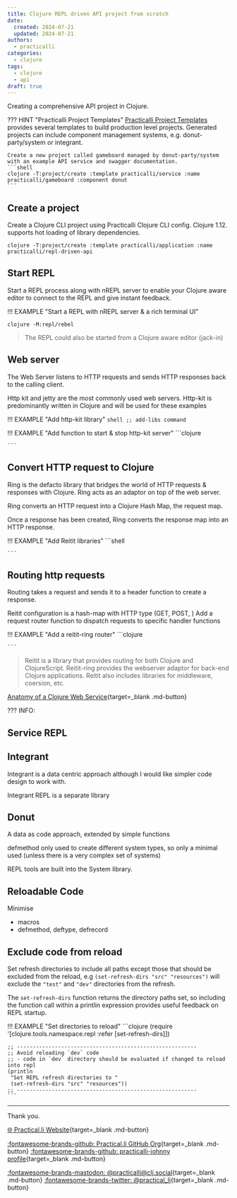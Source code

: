```yaml
---
title: Clojure REPL driven API project from scratch
date:
  created: 2024-07-21
  updated: 2024-07-21
authors:
  - practicalli
categories:
  - clojure
tags:
  - clojure
  - api
draft: true
---
```


Creating a comprehensive API project in Clojure.

??? HINT "Practicalli Project Templates"
    [Practicalli Project Templates](https://practical.li/clojure/clojure-cli/projects/templates/practicalli) provides several templates to build production level projects. Generated projects can include component management systems, e.g. donut-party/system or integrant.

    Create a new project called gameboard managed by donut-party/system with an example API service and swagger documentation.
    ```shell
    clojure -T:project/create :template practicalli/service :name practicalli/gameboard :component donut
    ```

<!-- more -->

## Create a project

Create a Clojure CLI project using Practicalli Clojure CLI config.  Clojure 1.12. supports hot loading of library dependencies.

```shell
clojure -T:project/create :template practicalli/application :name practicalli/repl-driven-api
```

## Start REPL

Start a REPL process along with nREPL server to enable your Clojure aware editor to connect to the REPL and give instant feedback.

!!! EXAMPLE "Start a REPL with nREPL server & a rich terminal UI"
```shell
clojure -M:repl/rebel
```

> The REPL could also be started from a Clojure aware editor (jack-in)


## Web server

The Web Server listens to HTTP requests and sends HTTP responses back to the calling client.


Http kit and jetty are the most commonly used web servers.  Http-kit is predominantly written in Clojure and will be used for these examples


!!! EXAMPLE "Add http-kit library"
    ```shell
    ;; add-libs command
    ```


!!! EXAMPLE "Add function to start & stop http-kit server"
    ```clojure

    ```

## Convert HTTP request to Clojure

Ring is the defacto library that bridges the world of HTTP requests & responses with Clojure. Ring acts as an adaptor on top of the web server.

Ring converts an HTTP request into a Clojure Hash Map, the request map.

Once a response has been created, Ring converts the response map into an HTTP response.

!!! EXAMPLE "Add Reitit libraries"
    ```shell

    ```

## Routing http requests

Routing takes a request and sends it to a header function to create a response.

Reitit configuration is a hash-map with HTTP type (GET, POST, )
Add a request router function to dispatch requests to specific handler functions

!!! EXAMPLE "Add a reitit-ring router"
    ```clojure

    ```

> Reitit is a library that provides routing for both Clojure and ClojureScript.  Reitit-ring provides the webserver adaptor for back-end Clojure applications.  Reitit also includes libraries for middleware, coersion, etc.




[Anatomy of a Clojure Web Service](https://practical.li/clojure-web-services/app-servers){target=_blank .md-button}

??? INFO:


## Service REPL



## Integrant


Integrant is a data centric approach although I would like simpler code design to work with.


Integrant REPL is a separate library


## Donut



A data as code approach, extended by simple functions

defmethod only used to create different system types, so only a minimal used (unless there is a very complex set of systems)

REPL tools are built into the System library.



## Reloadable Code

Minimise
- macros
- defmethod, deftype, defrecord


## Exclude code from reload

Set refresh directories to include all paths except those that should be excluded from the reload, e.g `(set-refresh-dirs "src" "resources")` will exclude the `"test"` and `"dev"` directories from the refresh.

The `set-refresh-dirs` function returns the directory paths set, so including the function call within a printlin expression provides useful feedback on REPL startup.

!!! EXAMPLE "Set directories to reload"
    ```clojure
    (require '[clojure.tools.namespace.repl :refer [set-refresh-dirs]])

    ;; ---------------------------------------------------------
    ;; Avoid reloading `dev` code
    ;; - code in `dev` directory should be evaluated if changed to reload into repl
    (println
     "Set REPL refresh directories to "
     (set-refresh-dirs "src" "resources"))
    ;; ---------------------------------------------------------
    ```


---
Thank you.

[:globe_with_meridians: Practical.li Website](https://practical.li){target=_blank .md-button}

[:fontawesome-brands-github: Practical.li GitHub Org](https://github.com/practicalli){target=_blank .md-button}
[:fontawesome-brands-github: practicalli-johnny profile](https://github.com/practicalli-johnny){target=_blank .md-button}

[:fontawesome-brands-mastodon: @practicalli@clj.social](https://clj.social/@practicalli){target=_blank .md-button}
[:fontawesome-brands-twitter: @practical_li](https://twitter.com/practcial_li){target=_blank .md-button}
